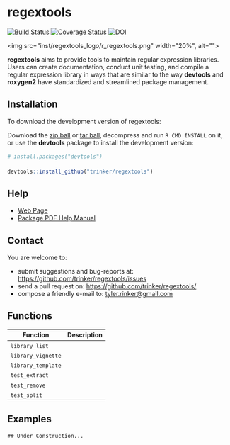 regextools
=======

[![Build Status](https://travis-ci.org/trinker/regextools.png?branch=master)](https://travis-ci.org/trinker/regextools)
[![Coverage Status](https://coveralls.io/repos/trinker/regextools/badge.png?branch=master)](https://coveralls.io/r/trinker/regextools?branch=master)
[![DOI](https://zenodo.org/badge/5398/trinker/regextools.svg)](http://dx.doi.org/10.5281/zenodo.13804)

<img src="inst/regextools_logo/r_regextools.png" width="20%", alt="">  

**regextools** aims to provide tools to maintain regular expression libraries.  Users can create documentation, conduct unit testing, and compile a regular expression library in ways that are similar to the way **devtools** and **roxygen2** have standardized and streamlined package management.

## Installation

To download the development version of regextools:

Download the [zip ball](https://github.com/trinker/regextools/zipball/master) or [tar ball](https://github.com/trinker/regextools/tarball/master), decompress and run `R CMD INSTALL` on it, or use the **devtools** package to install the development version:

```r
# install.packages("devtools")

devtools::install_github("trinker/regextools")
```

## Help

- [Web Page](http://trinker.github.com/regextools/)     
- [Package PDF Help Manual](https://dl.dropboxusercontent.com/u/61803503/regextools.pdf)   

## Contact

You are welcome to:
* submit suggestions and bug-reports at: <https://github.com/trinker/regextools/issues>
* send a pull request on: <https://github.com/trinker/regextools/>
* compose a friendly e-mail to: <tyler.rinker@gmail.com>

## Functions

| Function             |  Description         |
|----------------------|----------------------|
| `library_list`  |  |
| `library_vignette`  |  | 
| `library_template`   |   |
| `test_extract`  |  | 
| `test_remove`  |  | 
| `test_split`  |   |    

## Examples


```
## Under Construction...
```
